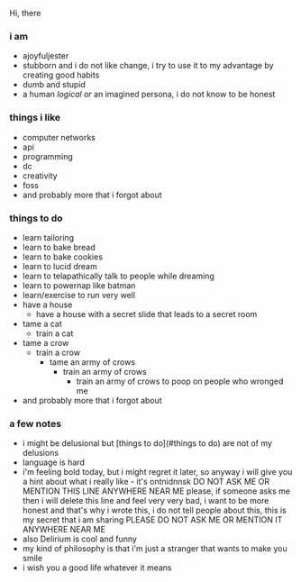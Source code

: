 Hi, there

### i am
- ajoyfuljester
- stubborn and i do not like change, i try to use it to my advantage by creating good habits
- dumb and stupid
- a human *logical or* an imagined persona, i do not know to be honest

### things i like
- computer networks
- api
- programming
- dc
- creativity
- foss
- and probably more that i forgot about

### things to do
- learn tailoring
- learn to bake bread
- learn to bake cookies
- learn to lucid dream
- learn to telapathically talk to people while dreaming
- learn to powernap like batman
- learn/exercise to run very well
- have a house
    - have a house with a secret slide that leads to a secret room
- tame a cat
    - train a cat
- tame a crow
    - train a crow
        - tame an army of crows
            - train an army of crows
                - train an army of crows to poop on people who wronged me
- and probably more that i forgot about

### a few notes
- i might be delusional but [things to do](#things to do) are not of my delusions
- language is hard
- i'm feeling bold today, but i might regret it later, so anyway i will give you a hint about what i really like - it's ontnidnnsk DO NOT ASK ME OR MENTION THIS LINE ANYWHERE NEAR ME please, if someone asks me then i will delete this line and feel very very bad, i want to be more honest and that's why i wrote this, i do not tell people about this, this is my secret that i am sharing PLEASE DO NOT ASK ME OR MENTION IT ANYWHERE NEAR ME
- also Delirium is cool and funny
- my kind of philosophy is that i'm just a stranger that wants to make you smile
- i wish you a good life whatever it means
